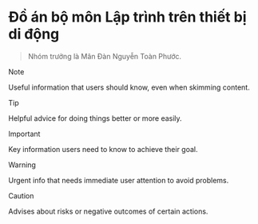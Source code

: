 # Đồ án bộ môn Lập trình trên thiết bị di động
> Nhóm trưởng là Mân Đàn Nguyễn Toàn Phước.

> [!NOTE]
> Useful information that users should know, even when skimming content.

> [!TIP]
> Helpful advice for doing things better or more easily.

> [!IMPORTANT]
> Key information users need to know to achieve their goal.

> [!WARNING]
> Urgent info that needs immediate user attention to avoid problems.

> [!CAUTION]
> Advises about risks or negative outcomes of certain actions.
